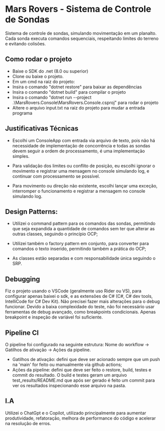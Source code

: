 # Mars Rovers - Sistema de Controle de Sondas

Sistema de controle de sondas, simulando movimentação em um planalto.
Cada sonda executa comandos sequenciais, respeitando limites do terreno e evitando colisões.

## Como rodar o projeto

- Baixe o SDK do .net (8.0 ou superior)
- Clone ou baixe o projeto.
- Em um cmd na raiz do projeto:
- Insira o comando "dotnet restore" para baixar as dependências
- Insira o comando "dotnet build" para compilar o projeto
- Insira o comando "dotnet run --project .\MarsRovers.Console\MarsRovers.Console.csproj" para rodar o projeto
- Altere o arquivo input.txt na raiz do projeto para mudar a entrada programa

## Justificativas Técnicas

- Escolhi um ConsoleApp com entrada via arquivo de texto, pois não há necessidade de implementação de concorrência e todas as sondas devem seguir a ordem de processamento, é uma implementação simples.

- Para validação dos limites ou conflito de posição, eu escolhi ignorar o movimento e registrar uma mensagem no console simulando log, e continuar com processamento se possível.

- Para movimento ou direção não existente, escolhi lançar uma exceção, interromper o funcionamento e registrar a mensagem no console simulando log.


## Design Patterns:

- Utilizei o command pattern para os comandos das sondas, permitindo que seja expandida a quantidade de comandos sem ter que alterar as outras classes, seguindo o princípio OCP; 

- Utilizei também o factory pattern em conjunto, para converter para comandos o texto inserido, permitindo também a prática do OCP; 

- As classes estão separadas e com responsabilidade única seguindo o SRP.


## Debugging

Fiz o projeto usando o VSCode (geralmente uso Rider ou VS), para configurar apenas baixei o sdk, e as extensões de C# (C#, C# dev tools, IntelliCode for C# Dev Kit). Não precisei fazer mais alterações para o debug funcionar.
Devido a baixa complexidade do teste, não foi necessário usar ferramentas de debug avançado, como breakpoints condicionais. Apenas breakpoint e inspeção de variável foi suficiente.


## Pipeline CI

O pipeline foi configurado na seguinte estrutura: Nome do workflow -> Gatilhos de ativação -> Ações da pipeline.
- Gatilhos de ativação: defini que deve ser acionado sempre que um push na 'main' for feito ou manualmente via github actions;
- Ações da pipeline: defini que deve ser feito o restore, build, testes e commit do resultado. O build e testes geram um arquivo test_results/README.md que após ser gerado é feito um commit para ver os resultados inspecionando esse arquivo na pasta.

## I.A

Utilizei o ChatGpt e o Copilot, utilizado principalmente para aumentar produtividade, refatoração, melhora de performance do código e acelerar na resolução de erros.